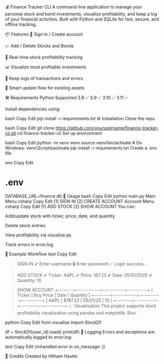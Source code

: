 💰 Finance Tracker CLI
A command-line application to manage your personal stock and bond investments, visualize profitability, and keep a log of your financial activities. Built with Python and SQLite for fast, secure, and offline tracking.


📦 Features
🔐 Sign in / Create account

📈 Add / Delete Stocks and Bonds

🧮 Real-time stock profitability tracking

📊 Visualize most profitable investments

📝 Keep logs of transactions and errors

🧠 Smart update flow for existing assets



🛠 Requirements
Python	Supported
3.8	✅
3.9	✅
3.10	✅
3.11	✅



Install dependencies using:

bash
Copy
Edit
pip install -r requirements.txt
⚙️ Installation
Clone the repo



bash
Copy
Edit
git clone https://github.com/yourusername/finance-tracker-cli.git
cd finance-tracker-cli
Set up environment



bash
Copy
Edit
python -m venv venv
source venv/bin/activate  # On Windows: venv\Scripts\activate
pip install -r requirements.txt
Create a .env file



env
Copy
Edit
# .env
DATABASE_URL=finance.db
🧪 Usage
bash
Copy
Edit
python main.py
Main Menu
csharp
Copy
Edit
[1] SIGN IN
[2] CREATE ACCOUNT
Account Menu
csharp
Copy
Edit
[1] ADD STOCK
[2] SHOW ACCOUNT
You can:




Add/update stock with ticker, price, date, and quantity

Delete stock entries

View profitability via visualize.py

Track errors in error.log



🧠 Example Workflow
text
Copy
Edit
> SIGN IN
✔ Enter username
🔒 Enter password
✅ Login success...




> ADD STOCK
✔ Ticker: AAPL
✔ Price: 187.23
✔ Date: 05/01/2025
✔ Quantity: 10




> SHOW ACCOUNT
+--------+------------+-----------+----------+
| Ticker | Buy Price  | Date      | Quantity |
+--------+------------+-----------+----------+
| AAPL   | $187.23    | 05/01/25  | 10       |
+--------+------------+-----------+----------+
📈 Visualization
This project supports stock profitability visualization using pandas and matplotlib. Run:

python
Copy
Edit
from visualize import StockDf

df = StockDf(user_id).load()
print(df)
🧾 Logging
Errors and exceptions are automatically logged to error.log:



text
Copy
Edit
Unhandled error in on_message: (<error details>)



🧤 Credits
Created by Hitham Hauter.
